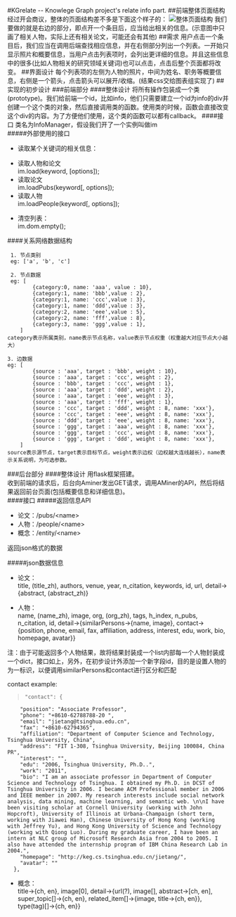 #KGrelate
-- Knowlege Graph project's relate info part.
##前端整体页面结构
经过开会商议，整体的页面结构差不多是下面这个样子的：
![整体页面结构](mainpage.png)
我们要做的就是右边的部分，即点开一个条目后，应当给出相关的信息。(示意图中只画了相关人物，实际上还有相关论文，可能还会有其他)
##需求
用户点击一个条目后，我们应当在调用后端查找相应信息，并在右侧部分列出一个列表。一开始只显示照片和概要信息，当用户点击列表项时，会列出更详细的信息。并且这些信息中的很多(比如人物相关的研究领域关键词)也可以点击，点击后整个页面都将改变。
##界面设计
每个列表项的左侧为人物的照片，中间为姓名、职务等概要信息，右侧是一个箭头，点击箭头可以展开/收缩。(结果css交给图表组实现了)
##实现的初步设计
###前端部分
####整体设计
将所有操作包装成一个类(prototype)。我们给前端一个id，比如info，他们只需要建立一个id为info的div并创建一个这个类的对象，然后直接调用类的函数。使用类的时候，函数会直接改变这个div的内容。为了方便他们使用，这个类的函数可以都有callback。
####接口
类名为InfoManager，假设我们开了一个实例叫做im  
#####外部使用的接口
* 读取某个关键词的相关信息：  
 + 读取人物和论文  
im.load(keyword, [options]);  
 + 读取论文  
im.loadPubs(keyword[, options]);  
 + 读取人物  
im.loadPeople(keyword[, options]);  

* 清空列表：  
im.dom.empty();

####关系网络数据结构
```
 1. 节点类别
 eg: ['a', 'b', 'c']
 
 2. 节点数据
 eg: [
        {category:0, name: 'aaa', value : 10},
        {category:1, name: 'bbb',value : 2},
        {category:1, name: 'ccc',value : 3},
        {category:1, name: 'ddd',value : 3},
        {category:2, name: 'eee',value : 5},
        {category:2, name: 'fff',value : 8},
        {category:3, name: 'ggg',value : 1},
    ]
category表示所属类别，name表示节点名称，value表示节点权重（权重越大对应节点大小越大）

3. 边数据
eg: [
        {source : 'aaa', target : 'bbb', weight : 10},
        {source : 'aaa', target : 'ccc', weight : 2},
        {source : 'bbb', target : 'ccc', weight : 1},
        {source : 'aaa', target : 'ddd', weight : 2},
        {source : 'aaa', target : 'eee', weight : 3},
        {source : 'aaa', target : 'fff', weight : 1},
        {source : 'ccc', target : 'ddd', weight : 8, name: 'xxx'},
        {source : 'ccc', target : 'eee', weight : 8, name: 'xxx'},
        {source : 'ddd', target : 'eee', weight : 8, name: 'xxx'},
        {source : 'ggg', target : 'aaa', weight : 8, name: 'xxx'},
        {source : 'ggg', target : 'ccc', weight : 8, name: 'xxx'},
        {source : 'ggg', target : 'ddd', weight : 8, name: 'xxx'},
    ]
source表示源节点，target表示目标节点，weight表示边权（边权越大连线越长），name表示关系说明，为可选参数。
```

###后台部分
####整体设计
用flask框架搭建。  
收到前端的请求后，后台向Aminer发出GET请求，调用AMiner的API，然后将结果返回前台页面(包括概要信息和详细信息)。  
####接口
#####返回信息API
* 论文：/pubs/&lt;name&gt;  
* 人物：/people/&lt;name&gt;  
* 概念：/entity/&lt;name&gt;  

返回json格式的数据  

#####json数据信息
* 论文：  
title, (title_zh), authors, venue, year, n_citation, keywords, id, url, 
detail->{abstract, (abstract_zh)}  

* 人物：  
name, (name_zh), image, org, (org_zh), tags, h_index, n_pubs, n_citation, id,
detail->{similarPersons->{name, image}, contact->{position, phone, email, fax, affiliation, address, interest, edu, work, bio, homepage, avatar}}

注：由于可能返回多个人物结果，故将结果封装成一个list内部每一个人物封装成一个dict，接口如上，另外，在初步设计外添加一个新字段id，目的是设置人物的为一标识，以便调用similarPersons和contact进行区分和匹配

contact example:  
>     "contact": {
        "position": "Associate Professor",
        "phone": "+8610-62788788-20 ",
        "email": "jietang@tsinghua.edu.cn",
        "fax": "+8610-62794365",
        "affiliation": "Department of Computer Science and Technology, Tsinghua University, China",
        "address": "FIT 1-308, Tsinghua University, Beijing 100084, China PR",
        "interest": "",
        "edu": "2006, Tsinghua University, Ph.D..",
        "work": "2011",
        "bio": "I am an associate professor in Department of Computer Science and Technology of Tsinghua. I obtained my Ph.D. in DCST of Tsinghua University in 2006. I became ACM Professional member in 2006 and IEEE member in 2007. My research interests include social network analysis, data mining, machine learning, and semantic web. \n\nI have been visiting scholar at Cornell University (working with John Hopcroft), University of Illinois at Urbana-Champaign (short term, working with Jiawei Han), Chinese University of Hong Kong (working with Jeffrey Yu), and Hong Kong University of Science and Technology (working with Qiong Luo). During my graduate career, I have been an intern at NLC group of Microsoft Research Asia from 2004 to 2005. I also have attended the internship program of IBM China Research Lab in 2004.",
        "homepage": "http://keg.cs.tsinghua.edu.cn/jietang/",
        "avatar": ""
      },
      
* 概念：  
title->{ch, en}, image[0], 
detail->{url(?), image[], abstract->[ch, en], super_topic[]->{ch, en}, related_item[]->{image, title->{ch, en}}, type(tag)[]->{ch, en}}
